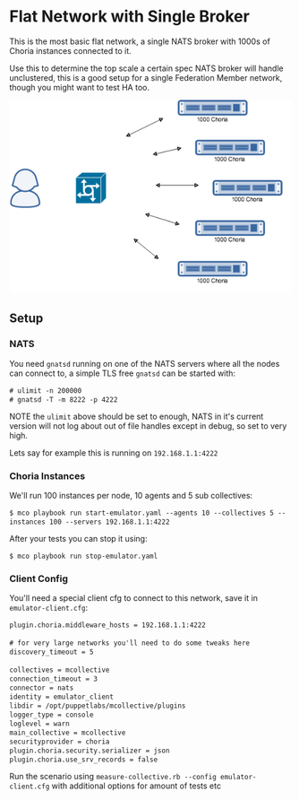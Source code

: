 # Flat Network with Single Broker

This is the most basic flat network, a single NATS broker with 1000s of Choria instances connected to it.

Use this to determine the top scale a certain spec NATS broker will handle unclustered, this is a good setup for a single Federation Member network, though you might want to test HA too.

![flat network](scenario_flat.png)

## Setup

### NATS

You need `gnatsd` running on one of the NATS servers where all the nodes can connect to, a simple TLS free `gnatsd` can be started with:

```
# ulimit -n 200000
# gnatsd -T -m 8222 -p 4222
```

NOTE the `ulimit` above should be set to enough, NATS in it's current version will not log about out of file handles except in debug, so set to very high.

Lets say for example this is running on `192.168.1.1:4222`

### Choria Instances

We'll run 100 instances per node, 10 agents and 5 sub collectives:

```
$ mco playbook run start-emulator.yaml --agents 10 --collectives 5 --instances 100 --servers 192.168.1.1:4222
```

After your tests you can stop it using:

```
$ mco playbook run stop-emulator.yaml
```

### Client Config

You'll need a special client cfg to connect to this network, save it in `emulator-client.cfg`:

```
plugin.choria.middleware_hosts = 192.168.1.1:4222

# for very large networks you'll need to do some tweaks here
discovery_timeout = 5

collectives = mcollective
connection_timeout = 3
connector = nats
identity = emulator_client
libdir = /opt/puppetlabs/mcollective/plugins
logger_type = console
loglevel = warn
main_collective = mcollective
securityprovider = choria
plugin.choria.security.serializer = json
plugin.choria.use_srv_records = false
```

Run the scenario using `measure-collective.rb --config emulator-client.cfg` with additional options for amount of tests etc
